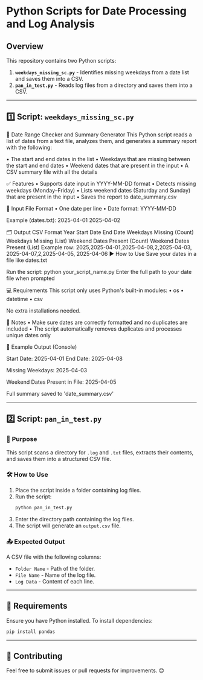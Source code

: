 # Python Scripts for Date Processing and Log Analysis

## Overview
This repository contains two Python scripts:

1. **`weekdays_missing_sc.py`** - Identifies missing weekdays from a date list and saves them into a CSV.
2. **`pan_in_test.py`** - Reads log files from a directory and saves them into a CSV.

---

## 1️⃣ Script: `weekdays_missing_sc.py`
📅 Date Range Checker and Summary Generator
This Python script reads a list of dates from a text file, analyzes them, and generates a summary report with the following:

• The start and end dates in the list
• Weekdays that are missing between the start and end dates
• Weekend dates that are present in the input
• A CSV summary file with all the details

✅ Features
• Supports date input in YYYY-MM-DD format
• Detects missing weekdays (Monday–Friday)
• Lists weekend dates (Saturday and Sunday) that are present in the input
• Saves the report to date_summary.csv

📝 Input File Format
• One date per line
• Date format: YYYY-MM-DD

Example (dates.txt):
2025-04-01
2025-04-02

🗂️ Output CSV Format
Year	Start Date	End Date	Weekdays Missing (Count)	Weekdays Missing (List)	Weekend Dates Present (Count)	Weekend Dates Present (List)
Example row:
2025,2025-04-01,2025-04-08,2,2025-04-03, 2025-04-07,2,2025-04-05, 2025-04-06
▶️ How to Use
Save your dates in a file like dates.txt

Run the script:
python your_script_name.py
Enter the full path to your date file when prompted

💻 Requirements
This script only uses Python's built-in modules:
• os
• datetime
• csv

No extra installations needed.

🧠 Notes
• Make sure dates are correctly formatted and no duplicates are included
• The script automatically removes duplicates and processes unique dates only

📂 Example Output (Console)

Start Date: 2025-04-01
End Date:   2025-04-08

Missing Weekdays:
2025-04-03

Weekend Dates Present in File:
2025-04-05

Full summary saved to 'date_summary.csv'

---

## 2️⃣ Script: `pan_in_test.py`
### 📌 **Purpose**
This script scans a directory for `.log` and `.txt` files, extracts their contents, and saves them into a structured CSV file.

### 🛠 **How to Use**
1. Place the script inside a folder containing log files.
2. Run the script:
   ```bash
   python pan_in_test.py
   ```
3. Enter the directory path containing the log files.
4. The script will generate an `output.csv` file.

### 📤 **Expected Output**
A CSV file with the following columns:
- `Folder Name` - Path of the folder.
- `File Name` - Name of the log file.
- `Log Data` - Content of each line.

---

## 📌 **Requirements**
Ensure you have Python installed. To install dependencies:
```bash
pip install pandas
```

---

## 📌 **Contributing**
Feel free to submit issues or pull requests for improvements. 😊

